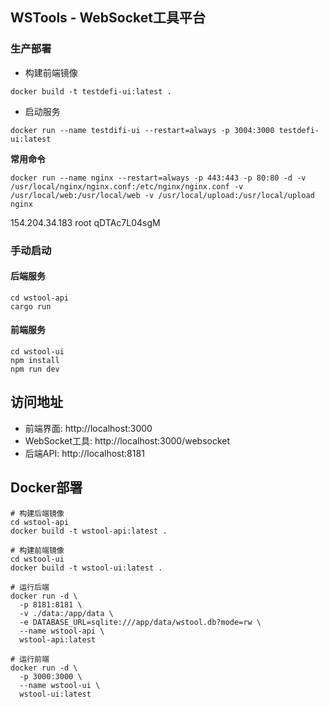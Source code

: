 ## WSTools - WebSocket工具平台

### 生产部署

- 构建前端镜像
```shell
docker build -t testdefi-ui:latest .
```
- 启动服务
```shell
docker run --name testdifi-ui --restart=always -p 3004:3000 testdefi-ui:latest
```


**常用命令**
```shell
docker run --name nginx --restart=always -p 443:443 -p 80:80 -d -v /usr/local/nginx/nginx.conf:/etc/nginx/nginx.conf -v /usr/local/web:/usr/local/web -v /usr/local/upload:/usr/local/upload nginx
```

154.204.34.183
root
qDTAc7L04sgM

### 手动启动

#### 后端服务

```shell
cd wstool-api
cargo run
```

#### 前端服务

```shell
cd wstool-ui
npm install
npm run dev
```

## 访问地址

- 前端界面: http://localhost:3000
- WebSocket工具: http://localhost:3000/websocket
- 后端API: http://localhost:8181

## Docker部署

```shell
# 构建后端镜像
cd wstool-api
docker build -t wstool-api:latest .

# 构建前端镜像
cd wstool-ui
docker build -t wstool-ui:latest .

# 运行后端
docker run -d \
  -p 8181:8181 \
  -v ./data:/app/data \
  -e DATABASE_URL=sqlite:///app/data/wstool.db?mode=rw \
  --name wstool-api \
  wstool-api:latest

# 运行前端
docker run -d \
  -p 3000:3000 \
  --name wstool-ui \
  wstool-ui:latest
```